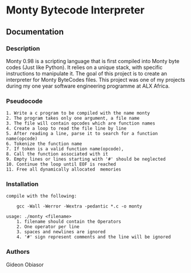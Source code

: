 # Monty Bytecode Interpreter
## Documentation
### Description
Monty 0.98 is a scripting language that is first compiled into Monty byte codes (Just like Python). It relies on a unique stack, with specific instructions to manipulate it. The goal of this project is to create an interpreter for Monty ByteCodes files. This project was one of my projects during my one year software engineering programme at ALX Africa.

### Pseudocode
	1. Write a c program to be compiled with the name monty
	2. The program takes only one argument, a file name
	3. The file will contain opcodes which are function names
	4. Create a loop to read the file line by line
	5. After reading a line, parse it to search for a function name(opcode)
	6. Tokenize the function name
	7. If token is a valid function name(opcode),
	8. Call the function associated with it
	9. Empty lines or lines starting with '#' should be neglected
	10. Continue the loop until EOF is reached
	11. Free all dynamically allocated  memories

### Installation
	compile with the following:
		
		gcc -Wall -Werror -Wextra -pedantic *.c -o monty
	
	usage: ./monty <filename>
		1. filename should contain the Operators
		2. One operator per line
		3. spaces and newlines are ignored
		4. '#' sign represent comments and the line will be ignored

### Authors
Gideon Obiasor
